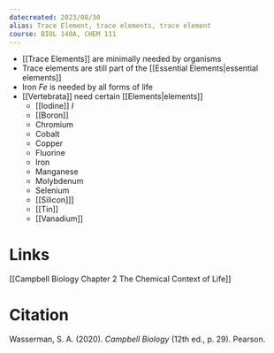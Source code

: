 ```yaml
---
datecreated: 2023/08/30
alias: Trace Element, trace elements, trace element
course: BIOL 140A, CHEM 111
---
```


- [[Trace Elements]] are minimally needed by organisms
- Trace elements are still part of the [[Essential Elements|essential elements]]
-  Iron $Fe$ is needed by all forms of life
- [[Vertebrata]] need certain [[Elements|elements]]
	- [[Iodine]] $I$
	- [[Boron]]
	- Chromium
	- Cobalt
	- Copper
	- Fluorine
	- Iron
	- Manganese
	- Molybdenum
	- Selenium
	- [[Silicon]]]
	- [[Tin]]
	- [[Vanadium]]

# Links

[[Campbell Biology Chapter 2 The Chemical Context of Life]]

# Citation

Wasserman, S. A. (2020). _Campbell Biology_ (12th ed., p. 29). Pearson.
